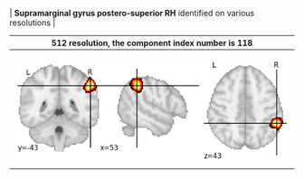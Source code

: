 


| **Supramarginal gyrus postero-superior RH** identified on various resolutions |

| 512 resolution, the component index number is 118|  
|:---:|  
| ![Component 512](../512/final/118.jpg "From component 512: Supramarginal gyrus postero-superior RH") |
